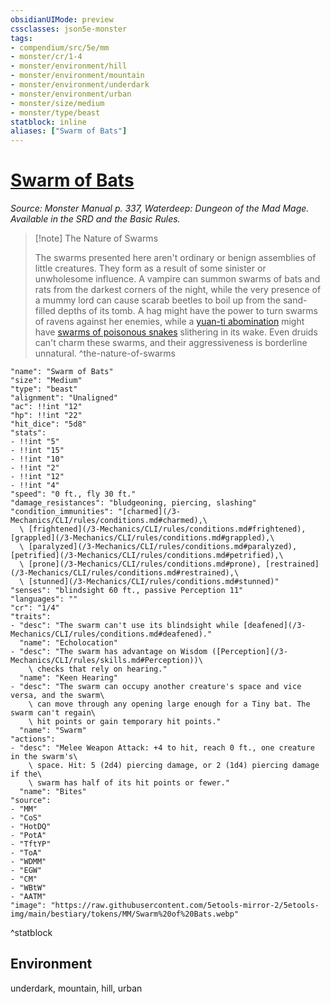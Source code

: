 ```yaml
---
obsidianUIMode: preview
cssclasses: json5e-monster
tags:
- compendium/src/5e/mm
- monster/cr/1-4
- monster/environment/hill
- monster/environment/mountain
- monster/environment/underdark
- monster/environment/urban
- monster/size/medium
- monster/type/beast
statblock: inline
aliases: ["Swarm of Bats"]
---
```

# [Swarm of Bats](3-Mechanics\CLI\bestiary\beast/swarm-of-bats.md)
*Source: Monster Manual p. 337, Waterdeep: Dungeon of the Mad Mage. Available in the SRD and the Basic Rules.*  

> [!note] The Nature of Swarms
> 
> The swarms presented here aren't ordinary or benign assemblies of little creatures. They form as a result of some sinister or unwholesome influence. A vampire can summon swarms of bats and rats from the darkest corners of the night, while the very presence of a mummy lord can cause scarab beetles to boil up from the sand-filled depths of its tomb. A hag might have the power to turn swarms of ravens against her enemies, while a [yuan-ti abomination](/3-Mechanics/CLI/bestiary/monstrosity/yuan-ti-abomination.md) might have [swarms of poisonous snakes](/3-Mechanics/CLI/bestiary/beast/swarm-of-poisonous-snakes.md) slithering in its wake. Even druids can't charm these swarms, and their aggressiveness is borderline unnatural.
^the-nature-of-swarms

```statblock
"name": "Swarm of Bats"
"size": "Medium"
"type": "beast"
"alignment": "Unaligned"
"ac": !!int "12"
"hp": !!int "22"
"hit_dice": "5d8"
"stats":
- !!int "5"
- !!int "15"
- !!int "10"
- !!int "2"
- !!int "12"
- !!int "4"
"speed": "0 ft., fly 30 ft."
"damage_resistances": "bludgeoning, piercing, slashing"
"condition_immunities": "[charmed](/3-Mechanics/CLI/rules/conditions.md#charmed),\
  \ [frightened](/3-Mechanics/CLI/rules/conditions.md#frightened), [grappled](/3-Mechanics/CLI/rules/conditions.md#grappled),\
  \ [paralyzed](/3-Mechanics/CLI/rules/conditions.md#paralyzed), [petrified](/3-Mechanics/CLI/rules/conditions.md#petrified),\
  \ [prone](/3-Mechanics/CLI/rules/conditions.md#prone), [restrained](/3-Mechanics/CLI/rules/conditions.md#restrained),\
  \ [stunned](/3-Mechanics/CLI/rules/conditions.md#stunned)"
"senses": "blindsight 60 ft., passive Perception 11"
"languages": ""
"cr": "1/4"
"traits":
- "desc": "The swarm can't use its blindsight while [deafened](/3-Mechanics/CLI/rules/conditions.md#deafened)."
  "name": "Echolocation"
- "desc": "The swarm has advantage on Wisdom ([Perception](/3-Mechanics/CLI/rules/skills.md#Perception))\
    \ checks that rely on hearing."
  "name": "Keen Hearing"
- "desc": "The swarm can occupy another creature's space and vice versa, and the swarm\
    \ can move through any opening large enough for a Tiny bat. The swarm can't regain\
    \ hit points or gain temporary hit points."
  "name": "Swarm"
"actions":
- "desc": "Melee Weapon Attack: +4 to hit, reach 0 ft., one creature in the swarm's\
    \ space. Hit: 5 (2d4) piercing damage, or 2 (1d4) piercing damage if the\
    \ swarm has half of its hit points or fewer."
  "name": "Bites"
"source":
- "MM"
- "CoS"
- "HotDQ"
- "PotA"
- "TftYP"
- "ToA"
- "WDMM"
- "EGW"
- "CM"
- "WBtW"
- "AATM"
"image": "https://raw.githubusercontent.com/5etools-mirror-2/5etools-img/main/bestiary/tokens/MM/Swarm%20of%20Bats.webp"
```
^statblock

## Environment

underdark, mountain, hill, urban